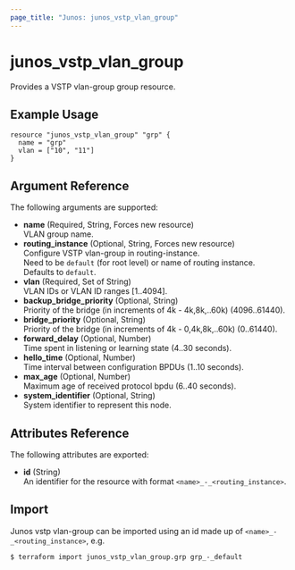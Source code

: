 ```yaml
---
page_title: "Junos: junos_vstp_vlan_group"
---
```


# junos_vstp_vlan_group

Provides a VSTP vlan-group group resource.

## Example Usage

```hcl
resource "junos_vstp_vlan_group" "grp" {
  name = "grp"
  vlan = ["10", "11"]
}
```

## Argument Reference

The following arguments are supported:

- **name** (Required, String, Forces new resource)  
  VLAN group name.
- **routing_instance** (Optional, String, Forces new resource)  
  Configure VSTP vlan-group in routing-instance.  
  Need to be `default` (for root level) or name of routing instance.  
  Defaults to `default`.
- **vlan** (Required, Set of String)  
  VLAN IDs or VLAN ID ranges [1..4094].
- **backup_bridge_priority** (Optional, String)  
  Priority of the bridge (in increments of 4k - 4k,8k,..60k) (4096..61440).
- **bridge_priority** (Optional, String)  
  Priority of the bridge (in increments of 4k - 0,4k,8k,..60k) (0..61440).
- **forward_delay** (Optional, Number)  
  Time spent in listening or learning state (4..30 seconds).
- **hello_time** (Optional, Number)  
  Time interval between configuration BPDUs (1..10 seconds).
- **max_age** (Optional, Number)  
  Maximum age of received protocol bpdu (6..40 seconds).
- **system_identifier** (Optional, String)  
  System identifier to represent this node.

## Attributes Reference

The following attributes are exported:

- **id** (String)  
  An identifier for the resource with format `<name>_-_<routing_instance>`.

## Import

Junos vstp vlan-group can be imported using an id made up of `<name>_-_<routing_instance>`, e.g.

```shell
$ terraform import junos_vstp_vlan_group.grp grp_-_default
```
